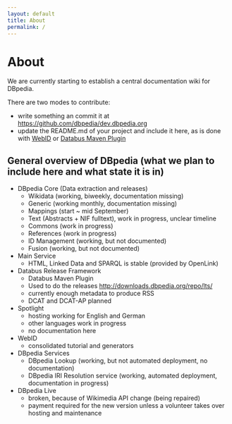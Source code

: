 ```yaml
---
layout: default
title: About
permalink: /
---
```


# About
We are currently starting to establish a central documentation wiki for DBpedia.

There are two modes to contribute:
* write something an commit it at https://github.com/dbpedia/dev.dbpedia.org
* update the README.md of your project and include it here, as is done with <a href="WebID">WebID</a> or <a href="Databus%20Maven%20Plugin">Databus Maven Plugin</a>


## General overview of DBpedia (what we plan to include here and what state it is in)

* DBpedia Core (Data extraction and releases)
    * Wikidata (working, biweekly, documentation missing)
    * Generic (working monthly, documentation missing)
    * Mappings (start ~ mid September)
    * Text (Abstracts + NIF fulltext), work in progress, unclear timeline
    * Commons (work in progress)
    * References (work in progress)
    * ID Management (working, but not documented)
    * Fusion (working, but not documented)
* Main Service
    * HTML, Linked Data and SPARQL is stable (provided by OpenLink)
* Databus Release Framework
    * Databus Maven Plugin
    * Used to do the releases http://downloads.dbpedia.org/repo/lts/
    * currently enough metadata to produce RSS
    * DCAT and DCAT-AP planned
* Spotlight
    * hosting working for English and German
    * other languages work in progress
    * no documentation here
* WebID
    * consolidated tutorial and generators
* DBpedia Services
    * DBpedia Lookup (working, but not automated deployment, no documentation)
    * DBpedia IRI Resolution service (working, automated deployment, documentation in progress)
* DBpedia Live
    * broken, because of Wikimedia API change (being repaired)
    * payment required for the new version unless a volunteer takes over hosting and maintenance